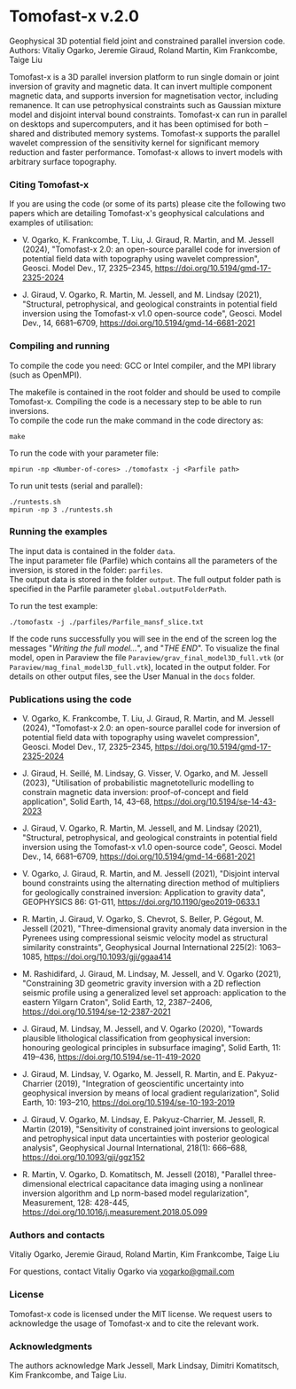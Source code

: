 # Tomofast-x v.2.0

Geophysical 3D potential field joint and constrained parallel inversion code.  
Authors: Vitaliy Ogarko, Jeremie Giraud, Roland Martin, Kim Frankcombe, Taige Liu

Tomofast-x is a 3D parallel inversion platform to run single domain or joint inversion of gravity and magnetic data. It can invert multiple component magnetic data, and supports inversion for magnetisation vector, including remanence. It can use petrophysical constraints such as Gaussian mixture model and disjoint interval bound constraints. Tomofast-x can run in parallel on desktops and supercomputers, and it has been optimised for both – shared and distributed memory systems. Tomofast-x supports the parallel wavelet compression of the sensitivity kernel for significant memory reduction and faster performance. Tomofast-x allows to invert models with arbitrary surface topography.   

### Citing Tomofast-x

If you are using the code (or some of its parts) please cite the following two papers which are detailing Tomofast-x's geophysical calculations and examples of utilisation:

- V. Ogarko, K. Frankcombe, T. Liu, J. Giraud, R. Martin, and M. Jessell (2024),
"Tomofast-x 2.0: an open-source parallel code for inversion of potential field data with topography using wavelet compression", Geosci. Model Dev., 17, 2325–2345, 
https://doi.org/10.5194/gmd-17-2325-2024

- J. Giraud, V. Ogarko, R. Martin, M. Jessell, and M. Lindsay (2021),
"Structural, petrophysical, and geological constraints in potential field inversion using the Tomofast-x v1.0 open-source code", 
Geosci. Model Dev., 14, 6681–6709, https://doi.org/10.5194/gmd-14-6681-2021

### Compiling and running

To compile the code you need: GCC or Intel compiler, and the MPI library (such as OpenMPI).

The makefile is contained in the root folder and should be used to compile Tomofast-x. Compiling the code is a necessary step to be able to run inversions.  
To compile the code run the make command in the code directory as:  
```shell
make
```

To run the code with your parameter file:
```shell
mpirun -np <Number-of-cores> ./tomofastx -j <Parfile path>
```

To run unit tests (serial and parallel):
```shell
./runtests.sh
mpirun -np 3 ./runtests.sh
```

### Running the examples

The input data is contained in the folder ``data``.  
The input parameter file (Parfile) which contains all the parameters of the inversion, is stored in the folder: ``parfiles``.  
The output data is stored in the folder ``output``. The full output folder path is specified in the Parfile parameter ``global.outputFolderPath``.


To run the test example:
```shell
./tomofastx -j ./parfiles/Parfile_mansf_slice.txt
```

If the code runs successfully you will see in the end of the screen log the messages "*Writing the full model...*", and "*THE END*".
To visualize the final model, open in Paraview the file ``Paraview/grav_final_model3D_full.vtk`` (or ``Paraview/mag_final_model3D_full.vtk``), located in the output folder.
For details on other output files, see the User Manual in the ``docs`` folder. 

### Publications using the code

- V. Ogarko, K. Frankcombe, T. Liu, J. Giraud, R. Martin, and M. Jessell (2024),
"Tomofast-x 2.0: an open-source parallel code for inversion of potential field data with topography using wavelet compression", Geosci. Model Dev., 17, 2325–2345, 
https://doi.org/10.5194/gmd-17-2325-2024

- J. Giraud, H. Seillé, M. Lindsay, G. Visser, V. Ogarko, and M. Jessell (2023),
"Utilisation of probabilistic magnetotelluric modelling to constrain magnetic data inversion: proof-of-concept and field application",
Solid Earth, 14, 43–68, https://doi.org/10.5194/se-14-43-2023

- J. Giraud, V. Ogarko, R. Martin, M. Jessell, and M. Lindsay (2021),
"Structural, petrophysical, and geological constraints in potential field inversion using the Tomofast-x v1.0 open-source code", 
Geosci. Model Dev., 14, 6681–6709, https://doi.org/10.5194/gmd-14-6681-2021

- V. Ogarko, J. Giraud, R. Martin, and M. Jessell (2021), 
"Disjoint interval bound constraints using the alternating direction method of multipliers for geologically constrained inversion: Application to gravity data", 
GEOPHYSICS 86: G1-G11, https://doi.org/10.1190/geo2019-0633.1

- R. Martin, J. Giraud, V. Ogarko, S. Chevrot, S. Beller, P. Gégout, M. Jessell (2021), "Three-dimensional gravity anomaly data inversion in the Pyrenees using compressional seismic velocity model as structural similarity constraints",
Geophysical Journal International 225(2): 1063–1085, https://doi.org/10.1093/gji/ggaa414

- M. Rashidifard, J. Giraud, M. Lindsay, M. Jessell, and V. Ogarko (2021), "Constraining 3D geometric gravity inversion with a 2D reflection seismic profile using a generalized level set approach: application to the eastern Yilgarn Craton", 
Solid Earth, 12, 2387–2406, https://doi.org/10.5194/se-12-2387-2021

- J. Giraud, M. Lindsay, M. Jessell, and V. Ogarko (2020), "Towards plausible lithological classification from geophysical inversion: honouring geological principles in subsurface imaging", 
Solid Earth, 11: 419–436, https://doi.org/10.5194/se-11-419-2020

- J. Giraud, M. Lindsay, V. Ogarko, M. Jessell, R. Martin, and E. Pakyuz-Charrier (2019), "Integration of geoscientific uncertainty into geophysical inversion by means of local gradient regularization", 
Solid Earth, 10: 193–210, https://doi.org/10.5194/se-10-193-2019

- J. Giraud, V. Ogarko, M. Lindsay, E. Pakyuz-Charrier, M. Jessell, R. Martin (2019), "Sensitivity of constrained joint inversions to geological and petrophysical input data uncertainties with posterior geological analysis", 
Geophysical Journal International, 218(1): 666–688, https://doi.org/10.1093/gji/ggz152

- R. Martin, V. Ogarko, D. Komatitsch, M. Jessell (2018), "Parallel three-dimensional electrical capacitance data imaging using a nonlinear inversion algorithm and Lp norm-based model regularization", 
Measurement, 128: 428-445, https://doi.org/10.1016/j.measurement.2018.05.099

### Authors and contacts 

Vitaliy Ogarko, Jeremie Giraud, Roland Martin, Kim Frankcombe, Taige Liu

For questions, contact Vitaliy Ogarko via vogarko@gmail.com


### License

Tomofast-x code is licensed under the MIT license. 
We request users to acknowledge the usage of Tomofast-x and to cite the relevant work.


### Acknowledgments

The authors acknowledge Mark Jessell, Mark Lindsay, Dimitri Komatitsch, Kim Frankcombe, and Taige Liu.

